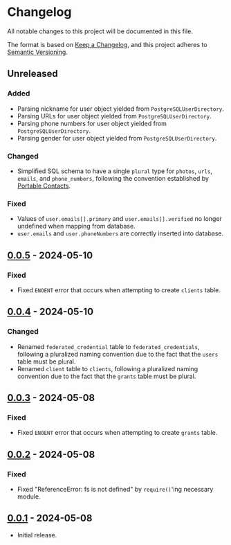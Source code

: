 # Changelog
All notable changes to this project will be documented in this file.

The format is based on [Keep a Changelog](https://keepachangelog.com/en/1.0.0/),
and this project adheres to [Semantic Versioning](https://semver.org/spec/v2.0.0.html).

## Unreleased
### Added
- Parsing nickname for user object yielded from `PostgreSQLUserDirectory`.
- Parsing URLs for user object yielded from `PostgreSQLUserDirectory`.
- Parsing phone numbers for user object yielded from `PostgreSQLUserDirectory`.
- Parsing gender for user object yielded from `PostgreSQLUserDirectory`.

### Changed
- Simplified SQL schema to have a single `plural` type for `photos`, `urls`,
`emails`, and `phone_numbers`, following the convention established by [Portable Contacts](https://datatracker.ietf.org/doc/html/draft-smarr-vcarddav-portable-contacts-00).

### Fixed
- Values of `user.emails[].primary` and `user.emails[].verified` no longer undefined
when mapping from database.
- `user.emails` and `user.phoneNumbers` are correctly inserted into database.

## [0.0.5] - 2024-05-10
### Fixed
- Fixed `ENOENT` error that occurs when attempting to create `clients` table.

## [0.0.4] - 2024-05-10
### Changed
- Renamed `federated_credential` table to `federated_credentials`, following
a pluralized naming convention due to the fact that the `users` table must be
plural.
- Renamed `client` table to `clients`, following a pluralized naming convention
due to the fact that the `grants` table must be plural.

## [0.0.3] - 2024-05-08
### Fixed
- Fixed `ENOENT` error that occurs when attempting to create `grants` table.

## [0.0.2] - 2024-05-08
### Fixed
- Fixed "ReferenceError: fs is not defined" by `require()`'ing necessary
module.

## [0.0.1] - 2024-05-08

- Initial release.

[Unreleased]: https://github.com/authnomicon/postgresql/compare/v0.0.5...HEAD
[0.0.5]: https://github.com/authnomicon/postgresql/compare/v0.0.4...v0.0.5
[0.0.4]: https://github.com/authnomicon/postgresql/compare/v0.0.3...v0.0.4
[0.0.3]: https://github.com/authnomicon/postgresql/compare/v0.0.2...v0.0.3
[0.0.2]: https://github.com/authnomicon/postgresql/compare/v0.0.1...v0.0.2
[0.0.1]: https://github.com/authnomicon/postgresql/releases/tag/v0.0.1
